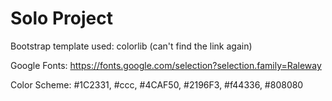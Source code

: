 # Solo Project

Bootstrap template used: colorlib (can't find the link again)

Google Fonts: https://fonts.google.com/selection?selection.family=Raleway

Color Scheme: #1C2331, #ccc, #4CAF50, #2196F3, #f44336, #808080
